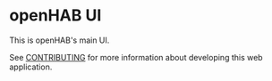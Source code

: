 # openHAB UI

This is openHAB's main UI.

See [CONTRIBUTING](CONTRIBUTING.md) for more information about developing this web application.

